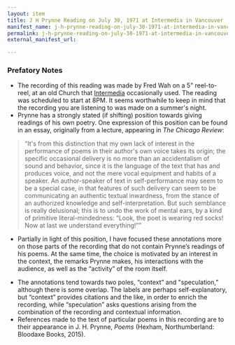 ```yaml
---
layout: item
title: J H Prynne Reading on July 30, 1971 at Intermedia in Vancouver
manifest_name: j-h-prynne-reading-on-july-30-1971-at-intermedia-in-vancouver
permalink: j-h-prynne-reading-on-july-30-1971-at-intermedia-in-vancouver
external_manifest_url: 

---
```

<!-- Add an essay or interpretive material below this line,
using HTML or markdown.  Do not modify this file above this line -->

### Prefatory Notes

* The recording of this reading was made by Fred Wah on a 5" reel-to-reel, at an old Church that [Intermedia](en.wikipedia.org/wiki/Intermedia_(artists%27_association) "Intermedia page on Wikipedia") occasionally used. The reading was scheduled to start at 8PM. It seems worthwhile to keep in mind that the recording you are listening to was made on a summer's night.
* Prynne has a strongly stated (if shifting) position towards giving readings of his own poetry. One expression of this position can be found in an essay, originally from a lecture, appearing in *The Chicago Review*: 

> “It's from this distinction that my own lack of interest in the performance of poems in their author's own voice takes its origin; the specific occasional delivery is no more than an accidentalism of sound and behavior, since it is the language of the text that has and produces voice, and not the mere vocal equipment and habits of a speaker. An author-speaker of text in self-performance may seem to be a special case, in that features of such delivery can seem to be communicating an authentic textual inwardness, from the stance of an authorized knowledge and self-interpretation. But such semblance is really delusional; this is to undo the work of mental ears, by a kind of primitive literal-mindedness: “Look, the poet is wearing red socks! Now at last we understand everything!””

- Partially in light of this position, I have focused these annotations more on those parts of the recording that do not contain Prynne’s readings of his poems. At the same time, the choice is motivated by an interest in the context, the remarks Prynne makes, his interactions with the audience, as well as the “activity” of the room itself.
* The annotations tend towards two poles, “context” and "speculation,” although there is some overlap. The labels are perhaps self-explanatory, but “context” provides citations and the like, in order to enrich the recording, while “speculation” asks questions arising from the combination of the recording and contextual information.
* References made to the text of particular poems in this recording are to their appearance in J. H. Prynne, *Poems* (Hexham, Northumberland: Bloodaxe Books, 2015).
